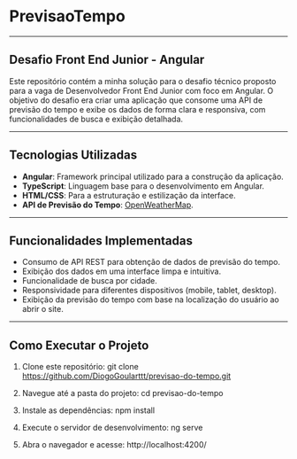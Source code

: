 # PrevisaoTempo

---

## Desafio Front End Junior - Angular

Este repositório contém a minha solução para o desafio técnico proposto para a vaga de Desenvolvedor Front End Junior com foco em Angular. O objetivo do desafio era criar uma aplicação que consome uma API de previsão do tempo e exibe os dados de forma clara e responsiva, com funcionalidades de busca e exibição detalhada.

---

## Tecnologias Utilizadas

- **Angular**: Framework principal utilizado para a construção da aplicação.
- **TypeScript**: Linguagem base para o desenvolvimento em Angular.
- **HTML/CSS**: Para a estruturação e estilização da interface.
- **API de Previsão do Tempo**: [OpenWeatherMap](https://openweathermap.org/api).

---

## Funcionalidades Implementadas

- Consumo de API REST para obtenção de dados de previsão do tempo.
- Exibição dos dados em uma interface limpa e intuitiva.
- Funcionalidade de busca por cidade.
- Responsividade para diferentes dispositivos (mobile, tablet, desktop).
- Exibição da previsão do tempo com base na localização do usuário ao abrir o site.

---

## Como Executar o Projeto

1. Clone este repositório:
   git clone https://github.com/DiogoGoularttt/previsao-do-tempo.git

2. Navegue até a pasta do projeto:
   cd previsao-do-tempo

3. Instale as dependências:
   npm install

4. Execute o servidor de desenvolvimento:
   ng serve

5. Abra o navegador e acesse:
   http://localhost:4200/

